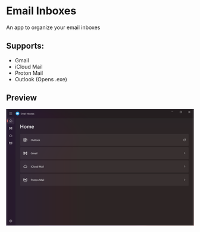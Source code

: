 # Email Inboxes
An app to organize your email inboxes

## Supports:
* Gmail
* iCloud Mail
* Proton Mail
* Outlook (Opens .exe)

## Preview
<img src=https://github.com/Tech5G5G/Email-Inboxes/raw/master/Email%20Inboxes%20Preview.png>
